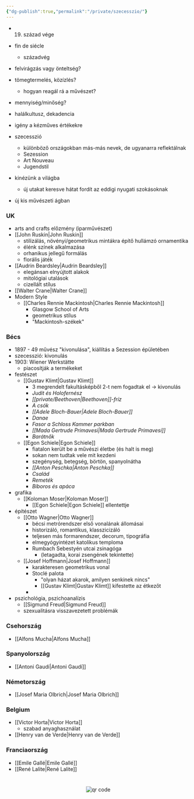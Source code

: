 ```yaml
---
{"dg-publish":true,"permalink":"/private/szecesszio/"}
---
```



- 19. század vége
- fin de siécle
	- századvég
- felvirágzás vagy önteltség?
- tömegtermelés, közízlés?
	- hogyan reagál rá a művészet?
- mennyiség/minőség?
- halálkultusz, dekadencia
- igény a kézműves értékekre

- szecesszió
	- különböző országokban más-más nevek, de ugyanarra reflektálnak
	- Sezession
	- Art Nouveau
	- Jugendstil
- kinézünk a világba
	- új utakat keresve hátat fordít az eddigi nyugati szokásoknak
- új kis művészeti ágban

### UK
- arts and crafts előzmény (iparművészet)
- [[John Ruskin\|John Ruskin]]
	- stilizálás, növényi/geometrikus mintákra építő hullámzó ornamentika
	- élénk színek alkalmazása
	- orhanikus jellegű formálás
	- florális játék
- [[Audrin Beardsley\|Audrin Beardsley]]
	- elegánsan elnyújtott alakok
	- mitológiai utalások
	- cizellált stílus
- [[Walter Crane\|Walter Crane]]
- Modern Style
	- [[Charles Rennie Mackintosh\|Charles Rennie Mackintosh]]
		- Glasgow School of Arts
		- geometrikus stílus
		- "Mackintosh-székek"

### Bécs
- 1897 - 49 művész "kivonulása", kiállítás a Sezession épületében
- szecesszió: kivonulás
- 1903: Wiener Werkstätte
	- piacosítják a termékeket
- festészet
	- [[Gustav Klimt\|Gustav Klimt]]
		- 3 megrendelt fakultásképből 2-t nem fogadtak el -> kivonulás
		- *Judit és Holofernész*
		- *[[private/Beethoven\|Beethoven]]-fríz*
		- *A csók*
		- *[[Adele Bloch-Bauer\|Adele Bloch-Bauer]]*
		- *Danae*
		- *Fasor a Schloss Kammer parkban*
		- *[[Mada Gertrude Primavesi\|Mada Gertrude Primavesi]]*
		- *Barátnők*
	- [[Egon Schiele\|Egon Schiele]]
		- fiatalon került be a művészi életbe (és halt is meg)
		- sokan nem tudtak vele mit kezdeni
		- szegénység, betegség, börtön, spanyolnátha
		- *[[Anton Peschka\|Anton Peschka]]*
		- *Család*
		- *Remeték*
		- *Bíboros és apáca*
- grafika
	- [[Koloman Moser\|Koloman Moser]]
		- [[Egon Schiele\|Egon Schiele]] ellentettje
- építészet
	- [[Otto Wagner\|Otto Wagner]]
		- bécsi metrórendszer első vonalának állomásai
		- historizáló, romantikus, klasszicizáló
		- teljesen más formarendszer, decorum, tipográfia
		- elmegyógyintézet katolikus temploma
		- Rumbach Sebestyén utcai zsinagóga
			- (letagadta, korai zsengének tekintette)
	- [[Josef Hoffmann\|Josef Hoffmann]]
		- karakteresen geometrikus vonal
		- Stoclé palota
			- "olyan házat akarok, amilyen senkinek nincs"
			- [[Gustav Klimt\|Gustav Klimt]] kifestette az étkezőt
		- 
- pszichológia, pszichoanalízis
	- [[Sigmund Freud\|Sigmund Freud]]
	- szexualitásra visszavezetett problémák

### Csehország
- [[Alfons Mucha\|Alfons Mucha]]

### Spanyolország
- [[Antoni Gaudí\|Antoni Gaudí]]

### Németország
- [[Josef Maria Olbrich\|Josef Maria Olbrich]]

### Belgium
- [[Victor Horta\|Victor Horta]]
	- szabad anyaghasználat
- [[Henry van de Verde\|Henry van de Verde]]

### Franciaország
- [[Emile Gallé\|Emile Gallé]]
- [[René Lalite\|René Lalite]]
#
<p style="text-align: center;"><img src="https://chart.googleapis.com/chart?cht=qr&chl=https://notes.andrasdenes.com/szecesszio&chs=180x180&choe=UTF-8&chld=L|2" alt="qr code"></p>


